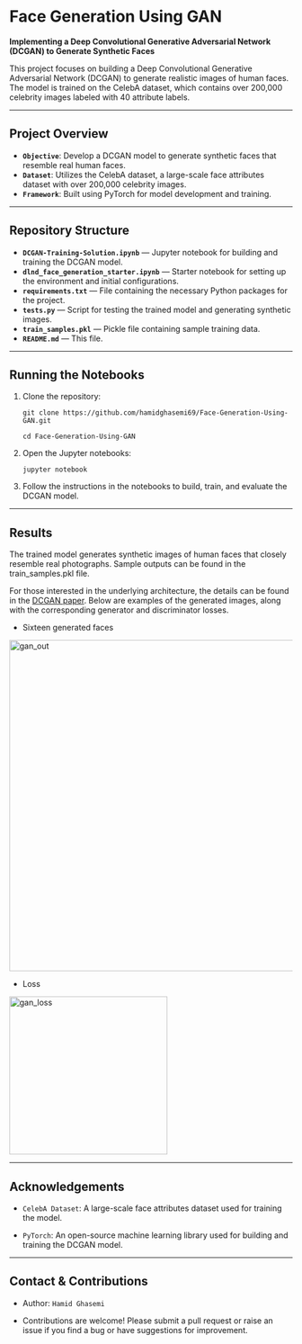 # Face Generation Using GAN

**Implementing a Deep Convolutional Generative Adversarial Network (DCGAN) to Generate Synthetic Faces**

This project focuses on building a Deep Convolutional Generative Adversarial Network (DCGAN) to generate realistic images of human faces. The model is trained on the CelebA dataset, which contains over 200,000 celebrity images labeled with 40 attribute labels.

---

## Project Overview

- **`Objective`**: Develop a DCGAN model to generate synthetic faces that resemble real human faces.
- **`Dataset`**: Utilizes the CelebA dataset, a large-scale face attributes dataset with over 200,000 celebrity images.
- **`Framework`**: Built using PyTorch for model development and training.

---

## Repository Structure

- **`DCGAN-Training-Solution.ipynb`** — Jupyter notebook for building and training the DCGAN model.
- **`dlnd_face_generation_starter.ipynb`** — Starter notebook for setting up the environment and initial configurations.
- **`requirements.txt`** — File containing the necessary Python packages for the project.
- **`tests.py`** — Script for testing the trained model and generating synthetic images.
- **`train_samples.pkl`** — Pickle file containing sample training data.
- **`README.md`** — This file.

---

## Running the Notebooks

1. Clone the repository:
   
   `git clone https://github.com/hamidghasemi69/Face-Generation-Using-GAN.git`
   
   `cd Face-Generation-Using-GAN`

3. Open the Jupyter notebooks:
   
   `jupyter notebook`

4. Follow the instructions in the notebooks to build, train, and evaluate the DCGAN model.

---

## Results

The trained model generates synthetic images of human faces that closely resemble real photographs. Sample outputs can be found in the train_samples.pkl file.

For those interested in the underlying architecture, the details can be found in the [DCGAN paper](https://arxiv.org/pdf/1511.06434.pdf). Below are examples of the generated images, along with the corresponding generator and discriminator losses.


* Sixteen generated faces
<img width="589" alt="gan_out" src="https://github.com/hamidghasemi69/Face-Generation-Using-GAN/assets/22797186/b9254beb-d212-40f6-982f-f729f1f5b6bd">



* Loss
<img width="281" alt="gan_loss" src="https://github.com/hamidghasemi69/Face-Generation-Using-GAN/assets/22797186/cd00a153-0fe5-4d21-9c64-22f5d560daf8">


---

## Acknowledgements

- `CelebA Dataset`: A large-scale face attributes dataset used for training the model.

- `PyTorch`: An open-source machine learning library used for building and training the DCGAN model.


---

## Contact & Contributions

- Author: `Hamid Ghasemi`

- Contributions are welcome! Please submit a pull request or raise an issue if you find a bug or have suggestions for improvement.



